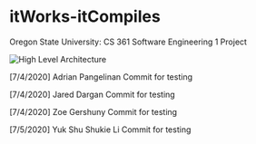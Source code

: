 # itWorks-itCompiles
Oregon State University: CS 361 Software Engineering 1 Project

![High Level Architecture](https://github.com/gaidosj/itWorks-itCompiles/raw/master/High%20Level%20Architecture.jpeg)

[7/4/2020] Adrian Pangelinan Commit for testing

[7/4/2020] Jared Dargan Commit for testing

[7/4/2020] Zoe Gershuny Commit for testing

[7/5/2020] Yuk Shu Shukie Li Commit for testing
